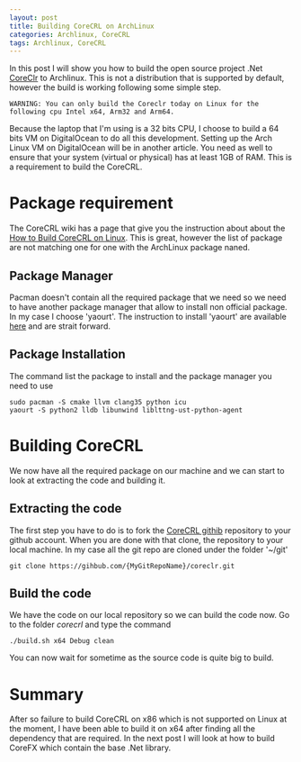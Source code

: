 ```yaml
---
layout: post
title: Building CoreCRL on ArchLinux
categories: Archlinux, CoreCRL
tags: Archlinux, CoreCRL
---
```

In this post I will show you how to build the open source project .Net [CoreClr](https://github.com/dotnet/coreclr) to Archlinux. This is not a distribution that is supported by default, however the build is working following some simple step.

```
WARNING: You can only build the Coreclr today on Linux for the following cpu Intel x64, Arm32 and Arm64.
```

Because the laptop that I'm using is a 32 bits CPU, I choose to build a 64 bits VM on DigitalOcean to do all this development. Setting up the Arch Linux VM on DigitalOcean will be in another article. You need as well to ensure that your system (virtual or physical) has at least 1GB of RAM. This is a requirement to build the CoreCRL.

# Package requirement

The CoreCRL wiki has a page that give you the instruction about about the [How to Build CoreCRL on Linux]( 
https://github.com/davzucky/coreclr/blob/master/Documentation/building/linux-instructions.md). This is great, however the list of package are not matching one for one with the ArchLinux package naned. 

## Package Manager
Pacman doesn't contain all the required package that we need so we need to have another package manager that allow to install non official package. In my case I choose 'yaourt'. The instruction to install 'yaourt' are available [here](https://archlinux.fr/yaourt-en) and are strait forward.

## Package Installation

The command list the package to install and the package manager you need to use

```shell
sudo pacman -S cmake llvm clang35 python icu
yaourt -S python2 lldb libunwind liblttng-ust-python-agent
```

# Building CoreCRL
We now have all the required package on our machine and we can start to look at extracting the code and building it.

## Extracting the code
The first step you have to do is to fork the [CoreCRL githib](https://github.com/dotnet/coreclr/)  repository to your github account. 
When you are done with that clone, the repository to your local machine. In my case all the git repo are cloned under the folder '~/git'

```shell
git clone https://gihbub.com/{MyGitRepoName}/coreclr.git
```

## Build the code
We have the code on our local repository so we can build the code now. Go to the folder *corecrl* and type the command

```shell
./build.sh x64 Debug clean
```

You can now wait for sometime as the source code is quite big to build.

# Summary
After so failure to build CoreCRL on x86 which is not supported on Linux at the moment, I have been able to build it on x64 after finding all the dependency that are required. In the next post I will look at how to build CoreFX which contain the base .Net library.
